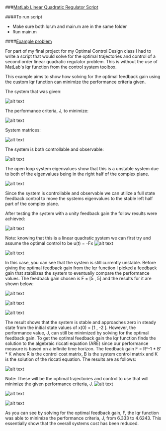 ###<ins>MatLab Linear Quadratic Regulator Script</ins>

####To run script

* Make sure both lqr.m and main.m are in the same folder
* Run main.m 

####<ins>Example problem</ins>

For part of my final project for my Optimal Control Design class I had 
to write a script that would solve for the optimal trajectories and control of a second order linear quadratic regulator problem.
This is without the use of MatLab's lqr function from the control system toolbox.

This example aims to show how solving for the optimal feedback gain using the custom lqr function can minimize the 
performance criteria given.

The system that was given:

 ![alt text](github_images/example_system1.png "System")
 
The performance criteria, J, to minimize:
 
 ![alt text](github_images/example_performance_criteria.png "System Performance Criteria")

System matrices:

 ![alt text](github_images/example_system_matrices1.png "System Matrices")

The system is both controllable and observable:

 ![alt text](github_images/example_system_control_obsv.png "System is Controllable and Observable")

The open loop system eigenvalues show that this is a unstable system due to both of the eigenvalues
being in the right half of the complex plane.

 ![alt text](github_images/example_OL_eig.png "System is Controllable and Observable")

Since the system is controllable and observable we can utilize a full state feedback control to
move the systems eigenvalues to the stable left half part of the complex plane.

After testing the system with a unity feedback gain the follow results were achieved:

 ![alt text](github_images/example_unity_eig.png "")
 
Note: knowing that this is a linear quadratic system we can first try and assume the optimal control to 
be u(t) = -Fx
 ![alt text](github_images/example_unity_functions.png "System is Controllable and Observable")

 ![alt text](github_images/example_unity_plot.png "System is Controllable and Observable")

In this case, you can see that the system is still currently unstable.
Before giving the optimal feedback gain from the lqr function I picked a feedback gain that
stabilizes the system to eventually compare the performance values.
The feedback gain chosen is F = [5 , 5] and the results for it are shown below:

 ![alt text](github_images/example_chosen_eig.png "Eigenvalues")
 
 ![alt text](github_images/example_chosen_function.png "Trajectories and control")

 ![alt text](github_images/example_chosen_plot.png "System is Controllable and Observable")

The result shows that the system is stable and approaches zero in steady state from the initial state values of x(0) = [1 , -2 ].
However, the performance value, J, can still be minimized by solving for the optimal feedback gain. To get the optimal feedback gain the 
lqr function finds the solution to the algebraic riccati equation (ARE) since our performance measure is based on a 
infinite time horizon. The feedback gain F = R^-1 * B' * K where R is the control cost matrix, B is the system control matrix 
and K is the solution of the riccati equation. The results are as follows:

 ![alt text](github_images/example_lqr_eig.png "System is Controllable and Observable")
 
 Note: These will be the optimal trajectories and control to use that will minimize the given
 performance criteria, J.
 ![alt text](github_images/example_lqr_functions.png "System is Controllable and Observable")

 ![alt text](github_images/example_lqr_.png "System is Controllable and Observable")

 ![alt text](github_images/example_lqr_plot.png "System is Controllable and Observable")

As you can see by solving for the optimal feedback gain, F, the lqr function was able to minimize
the performance criteria, J, from 6.333 to 4.6243. This essentially show that the overall systems cost has been 
reduced.